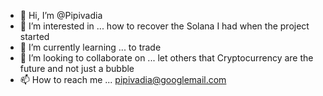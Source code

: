 - 👋 Hi, I’m @Pipivadia
- 👀 I’m interested in ... how to recover the Solana I had when the project started 
- 🌱 I’m currently learning ... to trade 
- 💞️ I’m looking to collaborate on ... let others that Cryptocurrency are the future and not just a bubble 
- 📫 How to reach me ... pipivadia@googlemail.com 

<!---
Pipivadia/Pipivadia is a ✨ special ✨ repository because its `README.md` (this file) appears on your GitHub profile.
You can click the Preview link to take a look at your changes.
--->
